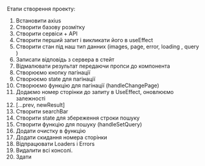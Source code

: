 Етапи створення проекту:
1. Встановити axius 
2. Створити базову розмітку
3. Створити сервіси + АРІ
4. Створити перший запит і викликати його в useEffect
5. Створити стан під наш тип данних (images, page, error, loading , query )
6. Записати відповідь з сервера в стейт
7. Відмалювати результат передаючи пропси до компонента
8. Створюємо кнопку пагінації
9. Створюємо state для пагінації
10. Створюємо функцію для пагінації (handleChangePage)
11. Додаємо номер сторінки до запиту в UseEffect, оновлюємо залежності
12. [...prev, newResult]
13. Створити searchBar
14. Створити state для збереження строки пошуку
15. Створити функцію для пошуку (handleSetQuery)
16. Додати очистку в функцію
17. Додати скидання номера сторінки
18. Відпрацювати Loaders i Errors
19. Видалити всі консолі.
20. Здати